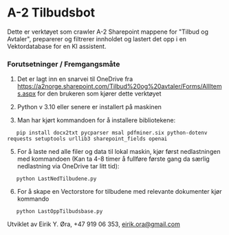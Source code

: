 # A-2 Tilbudsbot
Dette er verktøyet som crawler A-2 Sharepoint mappene for "Tilbud og Avtaler", preparerer og filtrerer innholdet og lastert det opp i en Vektordatabase for en KI assistent.

### Forutsetninger / Fremgangsmåte
1. Det er lagt inn en snarvei til OneDrive fra https://a2norge.sharepoint.com/Tilbud%20og%20avtaler/Forms/AllItems.aspx for den brukeren som kjører dette verktøyet

2. Python v 3.10 eller senere er installert på maskinen

3. Man har kjørt kommandoen for å installere bibliotekene:
```batchfile
   pip install docx2txt pycparser msal pdfminer.six python-dotenv requests setuptools urllib3 sharepoint_fields openai
```
5. For å laste ned alle filer og data til lokal maskin, kjør først nedlastningen med kommandoen (Kan ta 4-8 timer å fullføre første gang da særlig nedlastning via OneDrive tar litt tid):
```batchfile
   python LastNedTilbudene.py
```
6. For å skape en Vectorstore for tilbudene med relevante dokumenter kjør kommando
```batchfile
   python LastOppTilbudsbase.py
```

Utviklet av Eirik Y. Øra, +47  919 06 353, eirik.ora@gmail.com 
